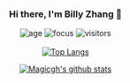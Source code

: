 <div align="center">
  
### Hi there, I'm Billy Zhang 👋
![age](https://img.shields.io/badge/age-19-brightgreen)
![focus](https://img.shields.io/badge/focus-Linguistics-yellowgreen)
![visitors](https://visitor-badge.herokuapp.com/badge?page_id=magicgh.github.profile)
<br/><br/>
[![Top Langs](https://github-readme-stats.vercel.app/api/top-langs/?username=magicgh&layout=compact)](https://github.com/anuraghazra/github-readme-stats) 

[![Magicgh's github stats](https://github-readme-stats.vercel.app/api?username=magicgh&show_icons=true)](https://github.com/magicgh)  
</div>  
